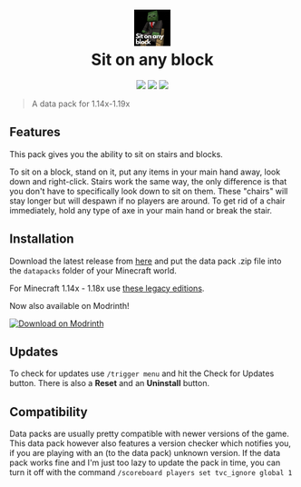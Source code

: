 <h1 align="center">
  <img src="/pack.png" width="64" height="64"><br/>
  Sit on any block
</h1>
<p align="center">
  <a href="https://github.com/Tschipcraft/sit_on_any_block/stargazers"><img src="https://img.shields.io/github/stars/Tschipcraft/sit_on_any_block?colorA=010101&colorB=3a7124&style=for-the-badge"></a>
  <a href="https://datapacks-pre-product.modrinth.com/datapack/sit_on_any_block"><img src="https://img.shields.io/modrinth/dt/sit_on_any_block?label=Modrinth&colorA=010101&colorB=3a7124&style=for-the-badge&logo=modrinth"></a>
  <a href="https://github.com/Tschipcraft/sit_on_any_block/releases/latest"><img src="https://img.shields.io/github/downloads/Tschipcraft/sit_on_any_block/total?logo=github&colorA=010101&colorB=3a7124&style=for-the-badge"></a>
</p>

> A data pack for 1.14x-1.19x

## Features

This pack gives you the ability to sit on stairs and blocks.

To sit on a block, stand on it, put any items in your main hand away, look down and right-click.
Stairs work the same way, the only difference is that you don't have to specifically look down to sit on them.
These "chairs" will stay longer but will despawn if no players are around. To get rid of a chair immediately, hold any type of axe in your main hand or break the stair.

## Installation

Download the latest release from [here](https://github.com/Tschipcraft/sit_on_any_block/releases/latest) and put the data pack .zip file into the `datapacks` folder of your Minecraft world.

For Minecraft 1.14x - 1.18x use [these legacy editions](https://github.com/Tschipcraft/sit_on_any_block/tree/master/other_editions).

Now also available on Modrinth!

<a href="https://datapacks-pre-product.modrinth.com/datapack/sit_on_any_block">
<picture>
  <source media="(prefers-color-scheme: dark)" srcset="https://github.com/modrinth/art/blob/main/Branding/Badge/badge-dark.svg">
  <source media="(prefers-color-scheme: light)" srcset="https://github.com/modrinth/art/blob/main/Branding/Badge/badge-light.svg">
  <img alt="Download on Modrinth" src="https://github.com/modrinth/art/blob/main/Branding/Badge/badge-dark.svg">
</picture>
</a>

## Updates

To check for updates use `/trigger menu` and hit the Check for Updates button. There is also a **Reset** and an **Uninstall** button.

## Compatibility

Data packs are usually pretty compatible with newer versions of the game. This data pack however also features a version checker which notifies you, if you are playing with an (to the data pack) unknown version. If the data pack works fine and I'm just too lazy to update the pack in time, you can turn it off with the command `/scoreboard players set tvc_ignore global 1`
